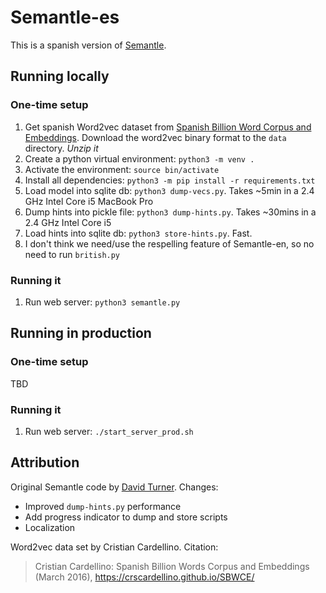 # Semantle-es

This is a spanish version of [Semantle](https://semantle.novalis.org).

## Running locally
### One-time setup
1. Get spanish Word2vec dataset from [Spanish Billion Word Corpus and Embeddings](https://crscardellino.github.io/SBWCE/). Download the word2vec binary format to the `data` directory. _Unzip it_
1. Create a python virtual environment: `python3 -m venv .`
1. Activate the environment: `source bin/activate`
1. Install all dependencies: `python3 -m pip install -r requirements.txt`
1. Load model into sqlite db: `python3 dump-vecs.py`. Takes ~5min in a 2.4 GHz Intel Core i5 MacBook Pro
1. Dump hints into pickle file: `python3 dump-hints.py`. Takes ~30mins in a 2.4 GHz Intel Core i5
1. Load hints into sqlite db: `python3 store-hints.py`. Fast.
1. I don't think we need/use the respelling feature of Semantle-en, so no need to run `british.py`

### Running it
1. Run web server: `python3 semantle.py`

## Running in production
### One-time setup
TBD

### Running it
1. Run web server: `./start_server_prod.sh`

## Attribution
Original Semantle code by [David Turner](https://novalis.org). Changes:
  - Improved `dump-hints.py` performance
  - Add progress indicator to dump and store scripts
  - Localization

Word2vec data set by Cristian Cardellino. Citation:
> Cristian Cardellino: Spanish Billion Words Corpus and Embeddings (March 2016), https://crscardellino.github.io/SBWCE/

